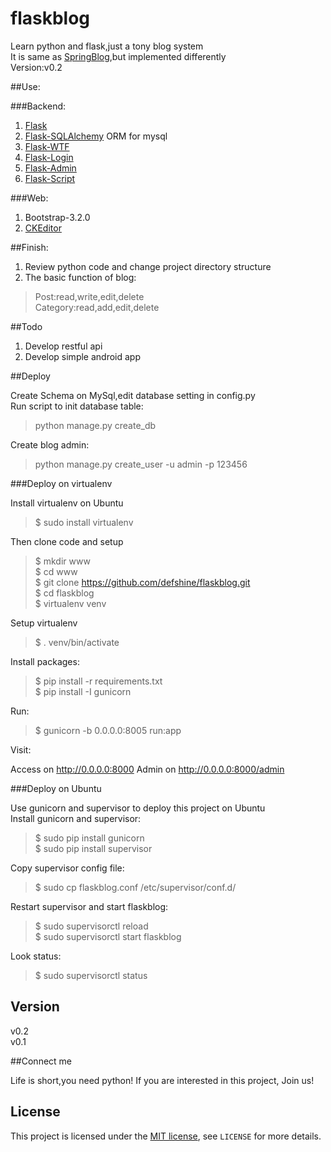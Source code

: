 flaskblog
=========

Learn python and flask,just a tony blog system  
It is same as [SpringBlog](https://github.com/defshine/SpringBlog),but implemented differently  
Version:v0.2  

##Use:    
  
###Backend:  

  1. [Flask](http://flask.pocoo.org/)
  2. [Flask-SQLAlchemy](https://pythonhosted.org/Flask-SQLAlchemy/) ORM for mysql  
  3. [Flask-WTF](https://flask-wtf.readthedocs.org/en/latest/)
  4. [Flask-Login](https://flask-login.readthedocs.org/en/latest/)  
  5. [Flask-Admin](http://flask-admin.readthedocs.org/en/latest/)  
  6. [Flask-Script](http://flask-script.readthedocs.org/en/latest/)

###Web:  
  
  1. Bootstrap-3.2.0  
  2. [CKEditor](http://ckeditor.com/)

##Finish:   
  
1. Review python code and change project directory structure  
2. The basic function of blog:  
  
> Post:read,write,edit,delete  
> Category:read,add,edit,delete  

##Todo   

1. Develop restful api    
2. Develop simple android app

##Deploy    
 
Create Schema on MySql,edit database setting in config.py  
Run script to init database table:  
 
> python manage.py create_db

Create blog admin:  
 
> python manage.py create_user -u admin -p 123456 

###Deploy on virtualenv  
  
Install virtualenv on Ubuntu  
 
> $ sudo install virtualenv
  
Then clone code and setup  

> $ mkdir www  
> $ cd www  
> $ git clone https://github.com/defshine/flaskblog.git  
> $ cd flaskblog  
> $ virtualenv venv  
  
Setup virtualenv  
  
> $ . venv/bin/activate
  
Install packages:  

> $ pip install -r requirements.txt  
> $ pip install -I gunicorn  

Run:  
  
> $ gunicorn -b 0.0.0.0:8005 run:app  

Visit:  
  
Access on http://0.0.0.0:8000
Admin on http://0.0.0.0:8000/admin

###Deploy on Ubuntu  

Use gunicorn and supervisor to deploy this project on Ubuntu    
Install gunicorn and supervisor:  

> $ sudo pip install gunicorn  
> $ sudo pip install supervisor  

Copy supervisor config file:  

> $ sudo cp flaskblog.conf /etc/supervisor/conf.d/ 

Restart supervisor and start flaskblog:  
  
> $ sudo supervisorctl reload  
> $ sudo supervisorctl start flaskblog  

Look status:  

> $ sudo supervisorctl status  

## Version  

v0.2  
v0.1    
 
##Connect me  

Life is short,you need python!
If you are interested in this project, Join us!  

## License  

This project is licensed under the [MIT license](http://opensource.org/licenses/MIT), see `LICENSE` for more details.
